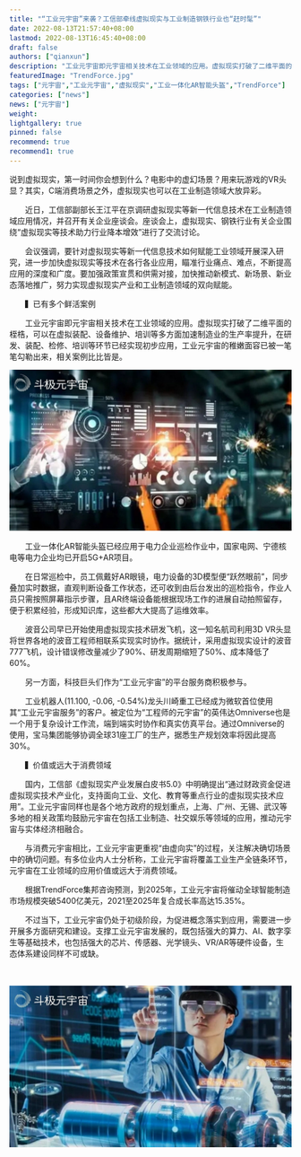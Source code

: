 ```yaml
---
title: "“工业元宇宙”来袭？工信部牵线虚拟现实与工业制造钢铁行业也“赶时髦”"
date: 2022-08-13T21:57:40+08:00
lastmod: 2022-08-13T16:45:40+08:00
draft: false
authors: ["qianxun"]
description: "工业元宇宙即元宇宙相关技术在工业领域的应用。虚拟现实打破了二维平面的桎梏，可以在虚拟装配、设备维护、培训等多方面加速制造业的生产率提升，在研发、装配、检修、培训等环节已经实现初步应用，工业元宇宙的稚嫩面容已被一笔笔勾勒出来，相关案例比比皆是。"
featuredImage: "TrendForce.jpg"
tags: ["元宇宙","工业元宇宙","虚拟现实","工业一体化AR智能头盔","TrendForce"]
categories: ["news"]
news: ["元宇宙"]
weight: 
lightgallery: true
pinned: false
recommend: true
recommend1: true
---
```


​        说到虚拟现实，第一时间你会想到什么？电影中的虚幻场景？用来玩游戏的VR头显？其实，C端消费场景之外，虚拟现实也可以在工业制造领域大放异彩。

　　近日，工信部副部长王江平在京调研虚拟现实等新一代信息技术在工业制造领域应用情况，并召开有关企业座谈会。座谈会上，虚拟现实、钢铁行业有关企业围绕“虚拟现实等技术助力行业降本增效”进行了交流讨论。

　　会议强调，要针对虚拟现实等新一代信息技术如何赋能工业领域开展深入研究，进一步加快虚拟现实等技术在各行各业应用，瞄准行业痛点、难点，不断提高应用的深度和广度。要加强政策宣贯和供需对接，加快推动新模式、新场景、新业态落地推广，努力实现虚拟现实产业和工业制造领域的双向赋能。

　　▍已有多个鲜活案例

　　工业元宇宙即元宇宙相关技术在工业领域的应用。虚拟现实打破了二维平面的桎梏，可以在虚拟装配、设备维护、培训等多方面加速制造业的生产率提升，在研发、装配、检修、培训等环节已经实现初步应用，工业元宇宙的稚嫩面容已被一笔笔勾勒出来，相关案例比比皆是。

![](1gongye.jpg)

　　工业一体化AR智能头盔已经应用于电力企业巡检作业中，国家电网、宁德核电等电力企业均已开启5G+AR项目。

　　在日常巡检中，员工佩戴好AR眼镜，电力设备的3D模型便“跃然眼前”，同步叠加实时数据，直观判断设备工作状态，还可收到由后台发出的巡检指令，作业人员只需按照屏幕指示步骤，且AR终端设备能根据现场工作的进展自动拍照留存，便于积累经验，形成知识库，这些都大大提高了运维效率。

　　波音公司早已开始使用虚拟现实技术研发飞机，这一知名航司利用3D VR头显将世界各地的波音工程师相联系实现实时协作。据统计，采用虚拟现实设计的波音777飞机，设计错误修改量减少了90%、研发周期缩短了50%、成本降低了60%。

　　另一方面，科技巨头们作为“工业元宇宙”的平台服务商积极参与。

　　工业机器人(11.100, -0.06, -0.54%)龙头川崎重工已经成为微软首位使用其“工业元宇宙服务”的客户。被定位为“工程师的元宇宙”的英伟达Omniverse也是一个用于复杂设计工作流，端到端实时协作和真实仿真平台。通过Omniverse的使用，宝马集团能够协调全球31座工厂的生产，据悉生产规划效率将因此提高30%。

　　▍价值或远大于消费领域

　　国内，工信部《虚拟现实产业发展白皮书5.0》中明确提出“通过财政资金促进虚拟现实技术产业化，支持面向工业、文化、教育等重点行业的虚拟现实技术应用”。工业元宇宙同样也是各个地方政府的规划重点，上海、广州、无锡、武汉等多地的相关政策均鼓励元宇宙在包括工业制造、社交娱乐等领域的应用，推动元宇宙与实体经济相融合。

　　与消费元宇宙相比，工业元宇宙更重视“由虚向实”的过程，关注解决确切场景中的确切问题。有多位业内人士分析称，工业元宇宙将覆盖工业生产全链条环节，元宇宙在工业领域的应用价值或远大于消费领域。

　　根据TrendForce集邦咨询预测，到2025年，工业元宇宙将催动全球智能制造市场规模突破5400亿美元，2021至2025年复合成长率高达15.35%。

　　不过当下，工业元宇宙仍处于初级阶段，为促进概念落实到应用，需要进一步开展多方面研究和建设。支撑工业元宇宙发展的，既包括强大的算力、AI、数字孪生等基础技术，也包括强大的芯片、传感器、光学镜头、VR/AR等硬件设备，生态体系建设同样不可或缺。

　

![](gongye2.jpg)


